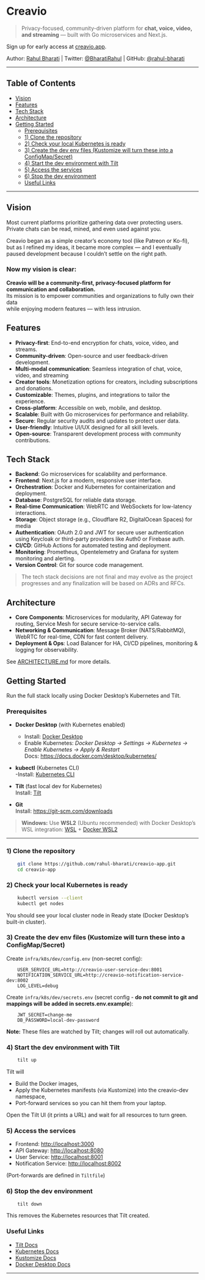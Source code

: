 # Creavio

> Privacy-focused, community-driven platform for **chat, voice, video, and streaming** — built with Go microservices and Next.js.

Sign up for early access at [creavio.app](https://creavio.app).

Author: [Rahul Bharati](https://rahulbharati.dev) | Twitter: [@BharatiRahul](https://twitter.com/BharatiRahul) | GitHub: [@rahul-bharati](https://github.com/rahul-bharati)

---
## Table of Contents
- [Vision](#vision)
- [Features](#features)
- [Tech Stack](#tech-stack)
- [Architecture](#architecture)
- [Getting Started](#getting-started)
  - [Prerequisites](#prerequisites)
  - [1) Clone the repository](#1-clone-the-repository)
  - [2) Check your local Kubernetes is ready](#2-check-your-local-kubernetes-is-ready)
  - [3) Create the dev env files (Kustomize will turn these into a ConfigMap/Secret)](#3-create-the-dev-env-files-kustomize-will-turn-these-into-a-configmapsecret)
  - [4) Start the dev environment with Tilt](#4-start-the-dev-environment-with-tilt)
  - [5) Access the services](#5-access-the-services)
  - [6) Stop the dev environment](#6-stop-the-dev-environment)
  - [Useful Links](#useful-links)

---

## Vision

Most current platforms prioritize gathering data over protecting users.  
Private chats can be read, mined, and even used against you.

Creavio began as a simple creator’s economy tool (like Patreon or Ko-fi),  
but as I refined my ideas, it became more complex — and I eventually  
paused development because I couldn’t settle on the right path.

### Now my vision is clear:

**Creavio will be a community-first, privacy-focused platform for communication and collaboration.**  
Its mission is to empower communities and organizations to fully own their data  
while enjoying modern features — with less intrusion.

## Features
- **Privacy-first**: End-to-end encryption for chats, voice, video, and streams.
- **Community-driven**: Open-source and user feedback-driven development.
- **Multi-modal communication**: Seamless integration of chat, voice, video, and streaming
- **Creator tools**: Monetization options for creators, including subscriptions and donations.
- **Customizable**: Themes, plugins, and integrations to tailor the experience.
- **Cross-platform**: Accessible on web, mobile, and desktop.
- **Scalable**: Built with Go microservices for performance and reliability.
- **Secure**: Regular security audits and updates to protect user data.
- **User-friendly**: Intuitive UI/UX designed for all skill levels.
- **Open-source**: Transparent development process with community contributions.

## Tech Stack
- **Backend**: Go microservices for scalability and performance.
- **Frontend**: Next.js for a modern, responsive user interface.
- **Orchestration**: Docker and Kubernetes for containerization and deployment.
- **Database**: PostgreSQL for reliable data storage.
- **Real-time Communication**: WebRTC and WebSockets for low-latency interactions.
- **Storage**: Object storage (e.g., Cloudflare R2, DigitalOcean Spaces) for media
- **Authentication**: OAuth 2.0 and JWT for secure user authentication using Keycloak or third-party providers like Auth0 or Firebase auth.
- **CI/CD**: GitHub Actions for automated testing and deployment.
- **Monitoring**: Prometheus, Opentelemetry and Grafana for system monitoring and alerting.
- **Version Control**: Git for source code management.

> The tech stack decisions are not final and may evolve as the project progresses and any finalization will be based on ADRs and RFCs.

## Architecture

- **Core Components**: Microservices for modularity, API Gateway for routing, Service Mesh for secure service-to-service calls.
- **Networking & Communication**: Message Broker (NATS/RabbitMQ), WebRTC for real-time, CDN for fast content delivery.
- **Deployment & Ops**: Load Balancer for HA, CI/CD pipelines, monitoring & logging for observability.


See [ARCHITECTURE.md](./docs/architecture/README.md) for more details.

## Getting Started

Run the full stack locally using Docker Desktop’s Kubernetes and Tilt.

### Prerequisites

- **Docker Desktop** (with Kubernetes enabled)  
  - Install: [Docker Desktop](https://www.docker.com/products/docker-desktop)  
  - Enable Kubernetes: *Docker Desktop → Settings → Kubernetes → Enable Kubernetes → Apply & Restart*  
    Docs: https://docs.docker.com/desktop/kubernetes/


- **kubectl** (Kubernetes CLI)  
  -Install: [Kubernetes CLI](https://kubernetes.io/docs/tasks/tools/)


- **Tilt** (fast local dev for Kubernetes)  
  Install: [Tilt](https://docs.tilt.dev/install.html)


- **Git**  
  Install: https://git-scm.com/downloads

> **Windows:** Use **WSL2** (Ubuntu recommended) with Docker Desktop’s WSL integration: [WSL](https://learn.microsoft.com/en-us/windows/wsl/install) + [Docker WSL2](https://learn.microsoft.com/windows/wsl/)

---

### 1) Clone the repository

```bash
    git clone https://github.com/rahul-bharati/creavio-app.git
    cd creavio-app
```

### 2) Check your local Kubernetes is ready

```bash
    kubectl version --client
    kubectl get nodes
```
You should see your local cluster node in Ready state (Docker Desktop’s built-in cluster).

### 3) Create the dev env files (Kustomize will turn these into a ConfigMap/Secret)

Create `infra/k8s/dev/config.env` (non-secret config):

```env
    USER_SERVICE_URL=http://creavio-user-service-dev:8001
    NOTIFICATION_SERVICE_URL=http://creavio-notification-service-dev:8002
    LOG_LEVEL=debug
```

Create `infra/k8s/dev/secrets.env` (secret config - **do not commit to git and mappings will be added in secrets.env.example**):

```env
    JWT_SECRET=change-me
    DB_PASSWORD=local-dev-password
```
**Note:** These files are watched by Tilt; changes will roll out automatically.

### 4) Start the dev environment with Tilt

```bash
    tilt up
```
Tilt will
- Build the Docker images,
- Apply the Kubernetes manifests (via Kustomize) into the creavio-dev namespace,
- Port-forward services so you can hit them from your laptop.

Open the Tilt UI (it prints a URL) and wait for all resources to turn green.

### 5) Access the services

- Frontend: [http://localhost:3000](http://localhost:3000)
- API Gateway: [http://localhost:8080](http://localhost:8080)
- User Service: [http://localhost:8001](http://localhost:8001)
- Notification Service: [http://localhost:8002](http://localhost:8002)

(Port-forwards are defined in `Tiltfile`)

### 6) Stop the dev environment

```bash
    tilt down
```
This removes the Kubernetes resources that Tilt created.

### Useful Links
- [Tilt Docs](https://docs.tilt.dev/)
- [Kubernetes Docs](https://kubernetes.io/docs/home/)
- [Kustomize Docs](https://kustomize.io/)
- [Docker Desktop Docs](https://docs.docker.com/desktop/)

---